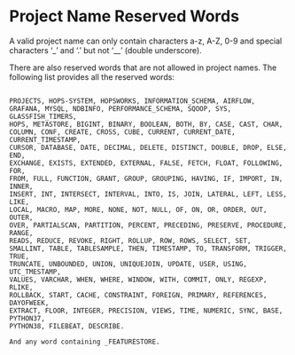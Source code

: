 # Project Name Reserved Words

A valid project name can only contain characters a-z, A-Z, 0-9 and special characters ‘_’ and ‘.’ but not ‘__’ 
(double underscore).

There are also reserved words that are not allowed in project names.
The following list provides all the reserved words:

```

PROJECTS, HOPS-SYSTEM, HOPSWORKS, INFORMATION_SCHEMA, AIRFLOW,  
GRAFANA, MYSQL, NDBINFO, PERFORMANCE_SCHEMA, SQOOP, SYS, GLASSFISH_TIMERS,
HOPS, METASTORE, BIGINT, BINARY, BOOLEAN, BOTH, BY, CASE, CAST, CHAR, 
COLUMN, CONF, CREATE, CROSS, CUBE, CURRENT, CURRENT_DATE, CURRENT_TIMESTAMP, 
CURSOR, DATABASE, DATE, DECIMAL, DELETE, DISTINCT, DOUBLE, DROP, ELSE, END, 
EXCHANGE, EXISTS, EXTENDED, EXTERNAL, FALSE, FETCH, FLOAT, FOLLOWING, FOR, 
FROM, FULL, FUNCTION, GRANT, GROUP, GROUPING, HAVING, IF, IMPORT, IN, INNER, 
INSERT, INT, INTERSECT, INTERVAL, INTO, IS, JOIN, LATERAL, LEFT, LESS, LIKE, 
LOCAL, MACRO, MAP, MORE, NONE, NOT, NULL, OF, ON, OR, ORDER, OUT, OUTER, 
OVER, PARTIALSCAN, PARTITION, PERCENT, PRECEDING, PRESERVE, PROCEDURE, RANGE, 
READS, REDUCE, REVOKE, RIGHT, ROLLUP, ROW, ROWS, SELECT, SET, 
SMALLINT, TABLE, TABLESAMPLE, THEN, TIMESTAMP, TO, TRANSFORM, TRIGGER, TRUE, 
TRUNCATE, UNBOUNDED, UNION, UNIQUEJOIN, UPDATE, USER, USING, UTC_TMESTAMP, 
VALUES, VARCHAR, WHEN, WHERE, WINDOW, WITH, COMMIT, ONLY, REGEXP, RLIKE, 
ROLLBACK, START, CACHE, CONSTRAINT, FOREIGN, PRIMARY, REFERENCES, DAYOFWEEK, 
EXTRACT, FLOOR, INTEGER, PRECISION, VIEWS, TIME, NUMERIC, SYNC, BASE, PYTHON37, 
PYTHON38, FILEBEAT, DESCRIBE.

And any word containing _FEATURESTORE.

```